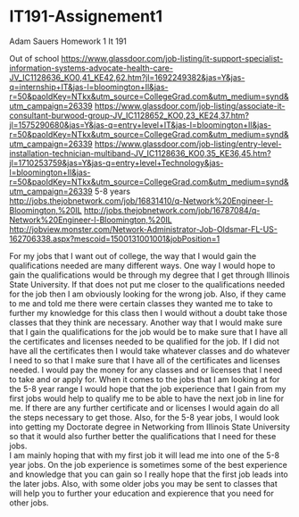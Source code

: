 # IT191-Assignement1

Adam Sauers
Homework 1 
It 191

Out of school
https://www.glassdoor.com/job-listing/it-support-specialist-information-systems-advocate-health-care-JV_IC1128636_KO0,41_KE42,62.htm?jl=1692249382&jas=Y&jas-q=internship+IT&jas-l=bloomington+Il&jas-r=50&paoIdKey=NTkx&utm_source=CollegeGrad.com&utm_medium=synd&utm_campaign=26339
https://www.glassdoor.com/job-listing/associate-it-consultant-burwood-group-JV_IC1128652_KO0,23_KE24,37.htm?jl=1575290680&jas=Y&jas-q=entry+level+IT&jas-l=bloomington+Il&jas-r=50&paoIdKey=NTkx&utm_source=CollegeGrad.com&utm_medium=synd&utm_campaign=26339
https://www.glassdoor.com/job-listing/entry-level-installation-technician-multiband-JV_IC1128636_KO0,35_KE36,45.htm?jl=1710253759&jas=Y&jas-q=entry+level+Technology&jas-l=bloomington+Il&jas-r=50&paoIdKey=NTkx&utm_source=CollegeGrad.com&utm_medium=synd&utm_campaign=26339
5-8 years
http://jobs.thejobnetwork.com/job/16831410/q-Network%20Engineer-l-Bloomington,%20IL
http://jobs.thejobnetwork.com/job/16787084/q-Network%20Engineer-l-Bloomington,%20IL
http://jobview.monster.com/Network-Administrator-Job-Oldsmar-FL-US-162706338.aspx?mescoid=1500131001001&jobPosition=1

For my jobs that I want out of college, the way that I would gain the qualifications needed are many different ways.
One way I would hope to gain the qualifications would be through my degree that I get through Illinois State University. 
If that does not put me closer to the qualifications needed for the job then I am obviously looking for the wrong job. 
Also, if they came to me and told me there were certain classes they wanted me to take to further my knowledge for this class then I would without a doubt take those classes that they think are necessary. 
Another way that I would make sure that I gain the qualifications for the job would be to make sure that I have all the certificates and licenses needed to be qualified for the job. 
If I did not have all the certificates then I would take whatever classes and do whatever I need to so that I make sure that I have all of the certificates and licenses needed. 
I would pay the money for any classes and or licenses that I need to take and or apply for. 
When it comes to the jobs that I am looking at for the 5-8 year range I would hope that the job experience that I gain from my first jobs would help to qualify me to be able to have the next job in line for me. 
If there are any further certificate and or licenses I would again do all the steps necessary to get those. 
Also, for the 5-8 year jobs, I would look into getting my Doctorate degree in Networking from Illinois State University so that it would also further better the qualifications that I need for these jobs.  
I am mainly hoping that with my first job it will lead me into one of the 5-8 year jobs. 
On the job experience is sometimes some of the best experience and knowledge that you can gain so I really hope that the first job leads into the later jobs. 
Also, with some older jobs you may be sent to classes that will help you to further your education and expierence that you need for other jobs. 

